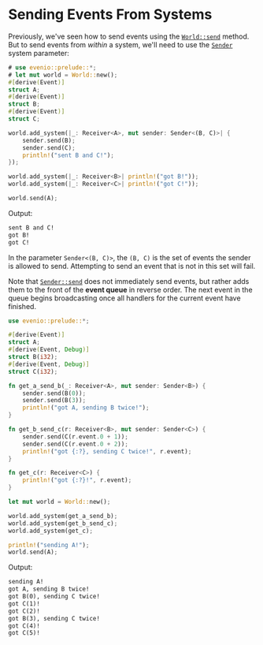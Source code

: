 # Sending Events From Systems

Previously, we've seen how to send events using the [`World::send`] method.
But to send events from _within_ a system, we'll need to use the [`Sender`] system parameter:

```rust
# use evenio::prelude::*;
# let mut world = World::new();
#[derive(Event)]
struct A;
#[derive(Event)]
struct B;
#[derive(Event)]
struct C;

world.add_system(|_: Receiver<A>, mut sender: Sender<(B, C)>| {
    sender.send(B);
    sender.send(C);
    println!("sent B and C!");
});

world.add_system(|_: Receiver<B>| println!("got B!"));
world.add_system(|_: Receiver<C>| println!("got C!"));

world.send(A);
```

Output:

```txt
sent B and C!
got B!
got C!
```

In the parameter `Sender<(B, C)>`, the `(B, C)` is the set of events the sender is allowed to send.
Attempting to send an event that is not in this set will fail.

Note that [`Sender::send`] does not immediately send events, but rather adds them to the front of the **event queue** in reverse order.
The next event in the queue begins broadcasting once all handlers for the current event have finished.

```rust
use evenio::prelude::*;

#[derive(Event)]
struct A;
#[derive(Event, Debug)]
struct B(i32);
#[derive(Event, Debug)]
struct C(i32);

fn get_a_send_b(_: Receiver<A>, mut sender: Sender<B>) {
    sender.send(B(0));
    sender.send(B(3));
    println!("got A, sending B twice!");
}

fn get_b_send_c(r: Receiver<B>, mut sender: Sender<C>) {
    sender.send(C(r.event.0 + 1));
    sender.send(C(r.event.0 + 2));
    println!("got {:?}, sending C twice!", r.event);
}

fn get_c(r: Receiver<C>) {
    println!("got {:?}!", r.event);
}

let mut world = World::new();

world.add_system(get_a_send_b);
world.add_system(get_b_send_c);
world.add_system(get_c);

println!("sending A!");
world.send(A);
```

Output:
```txt
sending A!
got A, sending B twice!
got B(0), sending C twice!
got C(1)!
got C(2)!
got B(3), sending C twice!
got C(4)!
got C(5)!
```

[`World::send`]: crate::world::World::send
[`Sender`]: crate::event::Sender
[`Sender::send`]: crate::event::Sender::send
